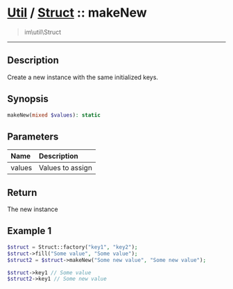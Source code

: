 # [Util](Util.md) / [Struct](Util-Struct.md) :: makeNew
 > im\util\Struct
____

## Description
Create a new instance with the same initialized keys.

## Synopsis
```php
makeNew(mixed $values): static
```

## Parameters
| Name | Description |
| :--- | :---------- |
| values | Values to assign |

## Return
The new instance

## Example 1
```php
$struct = Struct::factory("key1", "key2");
$struct->fill("Some value", "Some value");
$struct2 = $struct->makeNew("Some new value", "Some new value");

$struct->key1 // Some value
$struct2->key1 // Some new value
```
